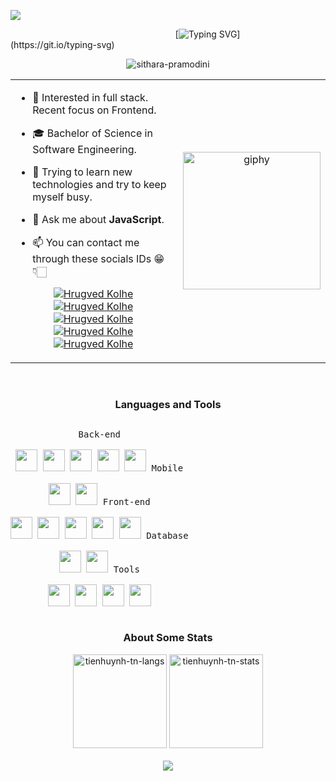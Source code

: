 ![](https://github.com/halfrost/halfrost/blob/master/icons/header_.png)

&nbsp;&nbsp;&nbsp;&nbsp;&nbsp;&nbsp;&nbsp;&nbsp;&nbsp;&nbsp;&nbsp;&nbsp;&nbsp;&nbsp;&nbsp;&nbsp;&nbsp;&nbsp;&nbsp;&nbsp;&nbsp;&nbsp;&nbsp;&nbsp;&nbsp;&nbsp;&nbsp;&nbsp;&nbsp;&nbsp;&nbsp;&nbsp;&nbsp;&nbsp;&nbsp;&nbsp;&nbsp;&nbsp;&nbsp;&nbsp;&nbsp;&nbsp;&nbsp;&nbsp;&nbsp;&nbsp;&nbsp;&nbsp;&nbsp;&nbsp;&nbsp;&nbsp;&nbsp;&nbsp;&nbsp;&nbsp;&nbsp;&nbsp;&nbsp;&nbsp;&nbsp;&nbsp;&nbsp;&nbsp;&nbsp;&nbsp;&nbsp;[![Typing SVG](https://readme-typing-svg.herokuapp.com?font=Architects+Daughter&color=ddaf00&size=30&lines=Hey!+I'm+Sithara+Pramodini+!;I'm+a+Web+Developer;)](https://git.io/typing-svg)
<p align="center">
 <img
   src="https://komarev.com/ghpvc/?username=SitharaPramodini&label=Profile%20views&color=0e75b6&style=flat"  
   alt="sithara-pramodini"
 />
</p>

<table align="center">
 <tr border="none">
  <td width="70%" align="left">
  
- 🧐   Interested in full stack. Recent focus on Frontend.

- 🎓   Bachelor of Science in Software Engineering.

- 🌱 Trying to learn new technologies and try to keep myself busy.

- 💬 Ask me about **JavaScript**.

- 📫 You can contact me through these socials IDs 😁👇🏻  <br/>

<!-----Social Accounts------>

<p align="center">
<a href="https://sitharapramodini.github.io/portfolio_sithara/">
<img border="0" alt="Hrugved Kolhe" src="https://img.icons8.com/external-itim2101-lineal-color-itim2101/40/000000/external-resume-business-recruitment-itim2101-lineal-color-itim2101.png"/>
</a>

<a href="https://www.linkedin.com/in/sithara-pramodini/">
<img border="0" alt="Hrugved Kolhe" src="https://img.icons8.com/doodle/40/000000/linkedin--v2.png"/>
</a>

<a href="https://www.instagram.com/sythxara?igsh=YzAwZjE1ZTI0Zg%3D%3D&utm_source=qr">
<img border="0" alt="Hrugved Kolhe" src="https://img.icons8.com/doodle/38/000000/instagram--v1.png"/>
</a>

<a href="https://www.facebook.com/sitharapramodini?mibextid=LQQJ4d">
<img border="0" alt="Hrugved Kolhe" src="https://img.icons8.com/doodle/40/000000/facebook--v1.png"/>
</a>

<a href="mailto:sitharapramodini@gmail.com">
<img border="0" alt="Hrugved Kolhe" src="https://img.icons8.com/doodle/38/000000/gmail-new.png"/>
</a>
</p>

  
  </td>
  <td width="30%" align="center">
   <img align='right' src="https://img1.picmix.com/output/stamp/normal/2/4/7/4/2384742_0ccd3.gif" width="220" alt="giphy">
  </td>
 </tr>
</table>
<br>

<h3 align="center">Languages and Tools </h3>
<p style="display: inline-block;" align="center">
  <kbd>
    <kbd>Back-end</kbd>
    <br>
    <br>
    <img width="35px" src="https://github.com/Scar1109/skill-icons/blob/main/icons/ExpressJS-Light.svg" />
    <img width="35px" src="https://github.com/Scar1109/skill-icons/blob/main/icons/Python-Light.svg" />
    <img width="35px" src="https://github.com/Scar1109/skill-icons/blob/main/icons/NodeJS-Light.svg" />
    <img width="35px" src="https://github.com/Scar1109/skill-icons/blob/main/icons/Java-Light.svg" />
     <img width="35px" src="https://github.com/Scar1109/skill-icons/blob/main/icons/PHP-Light.svg" />
  </kbd>
   <kbd>
    <kbd>Mobile</kbd>
    <br>
    <br>
    <img width="35px" src="https://github.com/Scar1109/skill-icons/blob/main/icons/AndroidStudio-Light.svg" />
    <img width="35px" src="https://github.com/Scar1109/skill-icons/blob/main/icons/Kotlin-Light.svg" />
  </kbd>
  <kbd>
    <kbd>Front-end</kbd>
    <br>
    <br>
    <img width="35px" src="https://github.com/Scar1109/skill-icons/blob/main/icons/React-Light.svg" /> 
    <img width="35px" src="https://github.com/Scar1109/skill-icons/blob/main/icons/HTML.svg" /> 
    <img width="35px" src="https://github.com/Scar1109/skill-icons/blob/main/icons/CSS.svg" /> 
    <img width="35px" src="https://github.com/Scar1109/skill-icons/blob/main/icons/JavaScript.svg" />
    <img width="35px" src="https://github.com/Scar1109/skill-icons/blob/main/icons/Bootstrap.svg" />
  </kbd>
  <kbd>
    <kbd>Database</kbd>
    <br>
    <br>
    <img width="35px" src="https://github.com/Scar1109/skill-icons/blob/main/icons/MongoDB.svg" />
    <img width="35px" src="https://github.com/Scar1109/skill-icons/blob/main/icons/MySQL-Light.svg" />
  </kbd>
   <kbd>
    <kbd>Tools</kbd>
    <br>
    <br>
    <img width="35px" src="https://github.com/Scar1109/skill-icons/blob/main/icons/Figma-Light.svg" />
    <img width="35px" src="https://github.com/Scar1109/skill-icons/blob/main/icons/VSCode-Light.svg" />
    <img width="35px" src="https://github.com/Scar1109/skill-icons/blob/main/icons/Eclipse-Light.svg" />
    <img width="35px" src="https://github.com/Scar1109/skill-icons/blob/main/icons/Github-Light.svg" />
  </kbd>
</p>
<br>

<h3 align="center">About Some Stats </h3>
<div>
 <div align="center">
   <img height="150em" src="https://github-readme-stats.vercel.app/api/top-langs/?username=SitharaPramodini&layout=compact&show_icon=true&theme=algolia" alt="tienhuynh-tn-langs"/>
  <img height="150em" src="https://github-readme-stats.vercel.app/api/?username=SitharaPramodini&layout=compact&show_icon=true&theme=algolia" alt="tienhuynh-tn-stats"/>
 </div>

</div>

<br>

<div align="center">
  <img src="http://github-readme-streak-stats.herokuapp.com?user=SitharaPramodini&theme=algolia&background=0d1117&hide_border=true" />
</div>

<br><br>




